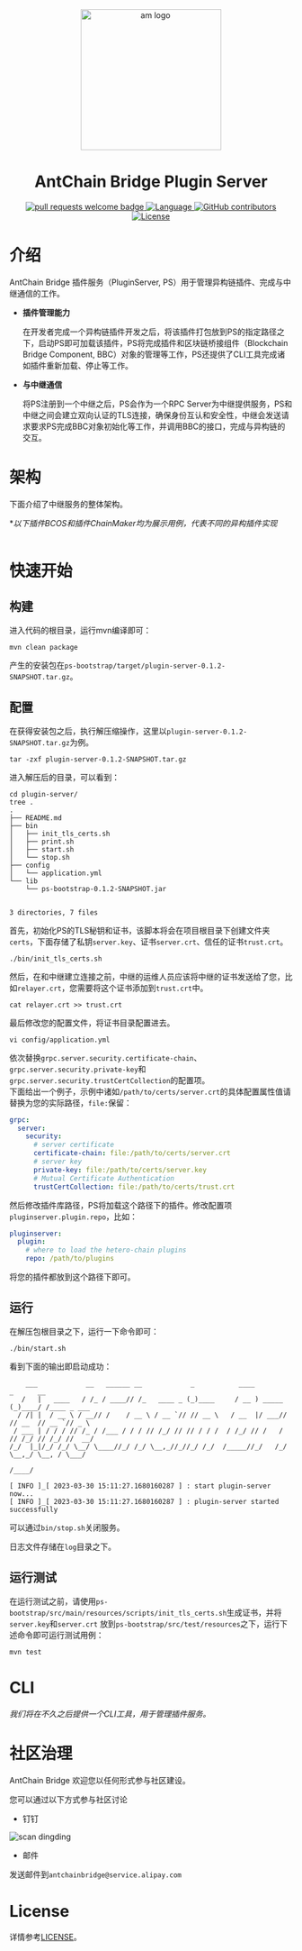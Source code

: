 <div align="center">
  <img alt="am logo" src="https://antchainbridge.oss-cn-shanghai.aliyuncs.com/antchainbridge/document/picture/antchain.png" width="250" >
  <h1 align="center">AntChain Bridge Plugin Server</h1>
  <p align="center">
    <a href="http://makeapullrequest.com">
      <img alt="pull requests welcome badge" src="https://img.shields.io/badge/PRs-welcome-brightgreen.svg?style=flat">
    </a>
    <a href="https://www.java.com">
      <img alt="Language" src="https://img.shields.io/badge/Language-Java-blue.svg?style=flat">
    </a>
    <a href="https://github.com/AntChainOpenLab/AntChainBridgePluginServer/graphs/contributors">
      <img alt="GitHub contributors" src="https://img.shields.io/github/contributors/AntChainOpenLab/AntChainBridgePluginServer">
    </a>
    <a href="https://www.apache.org/licenses/LICENSE-2.0">
      <img alt="License" src="https://img.shields.io/github/license/AntChainOpenLab/AntChainBridgePluginServer?style=flat">
    </a>
  </p>
</div>

# 介绍

AntChain Bridge 插件服务（PluginServer, PS）用于管理异构链插件、完成与中继通信的工作。

- **插件管理能力**

  在开发者完成一个异构链插件开发之后，将该插件打包放到PS的指定路径之下，启动PS即可加载该插件，PS将完成插件和区块链桥接组件（Blockchain Bridge Component, BBC）对象的管理等工作，PS还提供了CLI工具完成诸如插件重新加载、停止等工作。

- **与中继通信**

  将PS注册到一个中继之后，PS会作为一个RPC Server为中继提供服务，PS和中继之间会建立双向认证的TLS连接，确保身份互认和安全性，中继会发送请求要求PS完成BBC对象初始化等工作，并调用BBC的接口，完成与异构链的交互。

# 架构

下面介绍了中继服务的整体架构。

**以下插件BCOS和插件ChainMaker均为展示用例，代表不同的异构插件实现*

<img src="https://antchainbridge.oss-cn-shanghai.aliyuncs.com/antchainbridge/document/picture/1677744080321-3622114c-52c2-432c-9ceb-0f3d07c290e4.jpeg" style="zoom:33%;"  alt=""/>

# 快速开始

## 构建

进入代码的根目录，运行mvn编译即可：

```shell
mvn clean package
```

产生的安装包在`ps-bootstrap/target/plugin-server-0.1.2-SNAPSHOT.tar.gz`。

## 配置

在获得安装包之后，执行解压缩操作，这里以`plugin-server-0.1.2-SNAPSHOT.tar.gz`为例。

```
tar -zxf plugin-server-0.1.2-SNAPSHOT.tar.gz
```

进入解压后的目录，可以看到：

```
cd plugin-server/
tree .
.
├── README.md
├── bin
│   ├── init_tls_certs.sh
│   ├── print.sh
│   ├── start.sh
│   └── stop.sh
├── config
│   └── application.yml
└── lib
    └── ps-bootstrap-0.1.2-SNAPSHOT.jar


3 directories, 7 files
```

首先，初始化PS的TLS秘钥和证书，该脚本将会在项目根目录下创建文件夹`certs`，下面存储了私钥`server.key`、证书`server.crt`、信任的证书`trust.crt`。

```
./bin/init_tls_certs.sh
```

然后，在和中继建立连接之前，中继的运维人员应该将中继的证书发送给了您，比如`relayer.crt`，您需要将这个证书添加到`trust.crt`中。

```
cat relayer.crt >> trust.crt
```

最后修改您的配置文件，将证书目录配置进去。

```
vi config/application.yml
```

依次替换`grpc.server.security.certificate-chain`、`grpc.server.security.private-key`和`grpc.server.security.trustCertCollection`的配置项。  
下面给出一个例子，示例中诸如`/path/to/certs/server.crt`的具体配置属性值请替换为您的实际路径，`file:`保留：

```yaml
grpc:
  server:
    security:
      # server certificate
      certificate-chain: file:/path/to/certs/server.crt
      # server key
      private-key: file:/path/to/certs/server.key
      # Mutual Certificate Authentication
      trustCertCollection: file:/path/to/certs/trust.crt
```

然后修改插件库路径，PS将加载这个路径下的插件。修改配置项`pluginserver.plugin.repo`，比如：

```yaml
pluginserver:
  plugin:
    # where to load the hetero-chain plugins
    repo: /path/to/plugins
```

将您的插件都放到这个路径下即可。

## 运行

在解压包根目录之下，运行一下命令即可：

```
./bin/start.sh
```

看到下面的输出即启动成功：

```
    ___            __   ______ __            _           ____         _      __
   /   |   ____   / /_ / ____// /_   ____ _ (_)____     / __ ) _____ (_)____/ /____ _ ___
  / /| |  / __ \ / __// /    / __ \ / __ `// // __ \   / __  |/ ___// // __  // __ `// _ \
 / ___ | / / / // /_ / /___ / / / // /_/ // // / / /  / /_/ // /   / // /_/ // /_/ //  __/
/_/  |_|/_/ /_/ \__/ \____//_/ /_/ \__,_//_//_/ /_/  /_____//_/   /_/ \__,_/ \__, / \___/
                                                                            /____/        

[ INFO ]_[ 2023-03-30 15:11:27.1680160287 ] : start plugin-server now...
[ INFO ]_[ 2023-03-30 15:11:27.1680160287 ] : plugin-server started successfully
```

可以通过`bin/stop.sh`关闭服务。

日志文件存储在`log`目录之下。

## 运行测试

在运行测试之前，请使用`ps-bootstrap/src/main/resources/scripts/init_tls_certs.sh`生成证书，并将`server.key`和`server.crt` 放到`ps-bootstrap/src/test/resources`之下，运行下述命令即可运行测试用例：

```
mvn test
```

# CLI

*我们将在不久之后提供一个CLI工具，用于管理插件服务。*


# 社区治理

AntChain Bridge 欢迎您以任何形式参与社区建设。

您可以通过以下方式参与社区讨论

- 钉钉

![scan dingding](https://antchainbridge.oss-cn-shanghai.aliyuncs.com/antchainbridge/document/picture/dingding.png)

- 邮件

发送邮件到`antchainbridge@service.alipay.com`

# License

详情参考[LICENSE](./LICENSE)。
